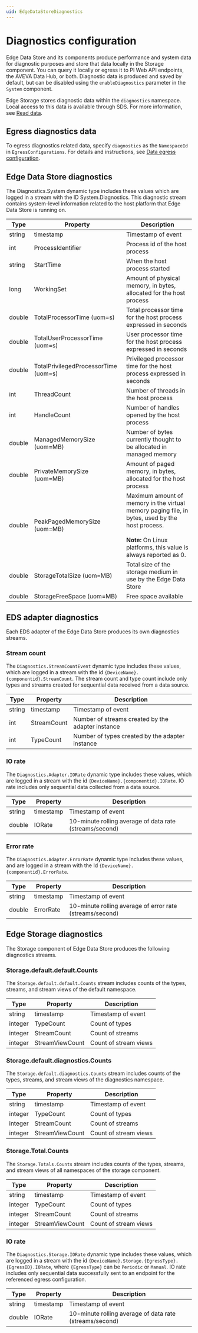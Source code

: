 ```yaml
---
uid: EdgeDataStoreDiagnostics
---
```


# Diagnostics configuration

Edge Data Store and its components produce performance and system data for diagnostic purposes and store that data locally in the Storage component. You can query it locally or egress it to PI Web API endpoints, the AVEVA Data Hub, or both. Diagnostic data is produced and saved by default, but can be disabled using the `enableDiagnostics` parameter in the `System` component.

Edge Storage stores diagnostic data within the `diagnostics` namespace. Local access to this data is available through SDS. For more information, see [Read data](xref:sdsReadingData).

## Egress diagnostics data

To egress diagnostics related data, specify `diagnostics` as the `NamespaceId` in `EgressConfigurations`. For details and instructions, see [Data egress configuration](xref:egress).

## Edge Data Store diagnostics

The Diagnostics.System dynamic type includes these values which are logged in a stream with the ID System.Diagnostics. This diagnostic stream contains system-level information related to the host platform that Edge Data Store is running on.

| Type         | Property |  Description     |
|--------|--------------|-----------------------------------|
| string | timestamp  | Timestamp of event  |
| int | ProcessIdentifier  | Process id of the host process  |
| string | StartTime  | When the host process started  |
| long | WorkingSet  | Amount of physical memory, in bytes, allocated for the host process  |
| double | TotalProcessorTime (uom=s)  | Total processor time for the host process expressed in seconds  |
| double | TotalUserProcessorTime (uom=s)  | User processor time for the host process expressed in seconds  |
| double | TotalPrivilegedProcessorTime (uom=s)  | Privileged processor time for the host process expressed in seconds  |
| int | ThreadCount | Number of threads in the host process |
| int | HandleCount  | Number of handles opened by the host process  |
| double | ManagedMemorySize (uom=MB)  | Number of bytes currently thought to be allocated in managed memory  |
| double | PrivateMemorySize (uom=MB)  | Amount of paged memory, in bytes, allocated for the host process  |
| double | PeakPagedMemorySize (uom=MB)  | Maximum amount of memory in the virtual memory paging file, in bytes, used by the host process. <br><br>**Note:** On Linux platforms, this value is always reported as 0.|
| double | StorageTotalSize (uom=MB)  | Total size of the storage medium in use by the Edge Data Store  |
| double | StorageFreeSpace (uom=MB)  | Free space available  |

## EDS adapter diagnostics

Each EDS adapter of the Edge Data Store produces its own diagnostics streams.

### Stream count

The `Diagnostics.StreamCountEvent` dynamic type includes these values, which are logged in a stream with the id `{DeviceName}.{componentid}.StreamCount`. The stream count and type count include only types and streams created for sequential data received from a data source.

| Type         | Property |  Description     |
|--------|--------------|-----------------------------------|
| string | timestamp | Timestamp of event |
| int | StreamCount | Number of streams created by the adapter instance |
| int | TypeCount | Number of types created by the adapter instance |

### IO rate

The `Diagnostics.Adapter.IORate` dynamic type includes these values, which are logged in a stream with the id `{DeviceName}.{componentid}.IORate`. IO rate includes only sequential data collected from a data source.

| Type         | Property |  Description     |
|--------|--------------|-----------------------------------|
| string | timestamp | Timestamp of event |
| double | IORate | 10-minute rolling average of data rate (streams/second) |

### Error rate

The `Diagnostics.Adapter.ErrorRate` dynamic type includes these values, and are logged in a stream with the Id `{DeviceName}.{componentid}.ErrorRate`.

| Type         | Property |  Description     |
|--------|--------------|-----------------------------------|
| string | timestamp | Timestamp of event |
| double | ErrorRate | 10-minute rolling average of error rate (streams/second)

## Edge Storage diagnostics

The Storage component of Edge Data Store produces the following diagnostics streams.

### Storage.default.default.Counts

The `Storage.default.default.Counts` stream includes counts of the types, streams, and stream views of the default namespace.

| Type         | Property |  Description     |
|--------|--------------|-----------------------------------|
| string | timestamp | Timestamp of event |
| integer | TypeCount | Count of types |
| integer | StreamCount | Count of streams |
| integer | StreamViewCount | Count of stream views |

### Storage.default.diagnostics.Counts

The `Storage.default.diagnostics.Counts` stream includes counts of the types, streams, and stream views of the diagnostics namespace.

| Type         | Property |  Description     |
|--------|--------------|-----------------------------------|
| string | timestamp | Timestamp of event |
| integer | TypeCount | Count of types |
| integer | StreamCount | Count of streams |
| integer | StreamViewCount | Count of stream views |

### Storage.Total.Counts

The `Storage.Totals.Counts` stream includes counts of the types, streams, and stream views of all namespaces of the storage component.

| Type         | Property |  Description     |
|--------|--------------|-----------------------------------|
| string | timestamp | Timestamp of event |
| integer | TypeCount | Count of types |
| integer | StreamCount | Count of streams |
| integer | StreamViewCount | Count of stream views |

### IO rate

The `Diagnostics.Storage.IORate` dynamic type includes these values, which are logged in a stream with the id `{DeviceName}.Storage.{EgressType}.{EgressID}.IORate`, where `{EgressType}` can be `Periodic` or `Manual`. IO rate includes only sequential data successfully sent to an endpoint for the referenced egress configuration.

| Type         | Property |  Description     |
|--------|--------------|-----------------------------------|
| string | timestamp | Timestamp of event |
| double | IORate | 10-minute rolling average of data rate (streams/second) |
